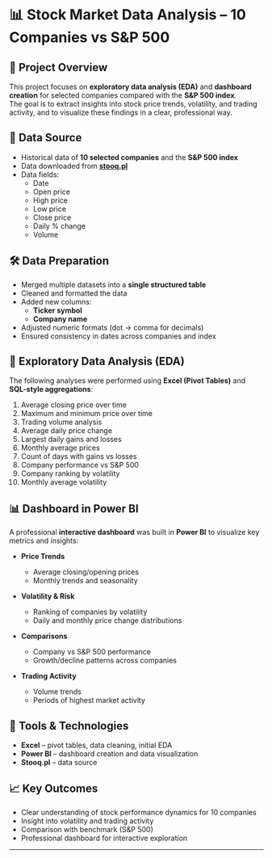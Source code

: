 # 📊 Stock Market Data Analysis – 10 Companies vs S&P 500

## 📌 Project Overview
This project focuses on **exploratory data analysis (EDA)** and **dashboard creation** for selected companies compared with the **S&P 500 index**.  
The goal is to extract insights into stock price trends, volatility, and trading activity, and to visualize these findings in a clear, professional way.

## 📂 Data Source
- Historical data of **10 selected companies** and the **S&P 500 index**  
- Data downloaded from **[stooq.pl](https://stooq.pl/)**  
- Data fields:
  - Date  
  - Open price  
  - High price  
  - Low price  
  - Close price  
  - Daily % change  
  - Volume  

## 🛠️ Data Preparation
- Merged multiple datasets into a **single structured table**  
- Cleaned and formatted the data  
- Added new columns:
  - **Ticker symbol**  
  - **Company name**  
- Adjusted numeric formats (dot → comma for decimals)  
- Ensured consistency in dates across companies and index  

## 🔎 Exploratory Data Analysis (EDA)
The following analyses were performed using **Excel (Pivot Tables)** and **SQL-style aggregations**:

1. Average closing price over time  
2. Maximum and minimum price over time  
3. Trading volume analysis  
4. Average daily price change  
5. Largest daily gains and losses  
6. Monthly average prices  
7. Count of days with gains vs losses  
8. Company performance vs S&P 500  
9. Company ranking by volatility  
10. Monthly average volatility  

## 📊 Dashboard in Power BI
A professional **interactive dashboard** was built in **Power BI** to visualize key metrics and insights:  

- **Price Trends**  
  - Average closing/opening prices  
  - Monthly trends and seasonality  

- **Volatility & Risk**  
  - Ranking of companies by volatility  
  - Daily and monthly price change distributions  

- **Comparisons**  
  - Company vs S&P 500 performance  
  - Growth/decline patterns across companies  

- **Trading Activity**  
  - Volume trends  
  - Periods of highest market activity  

## 🚀 Tools & Technologies
- **Excel** – pivot tables, data cleaning, initial EDA  
- **Power BI** – dashboard creation and data visualization  
- **Stooq.pl** – data source  

## 📈 Key Outcomes
- Clear understanding of stock performance dynamics for 10 companies  
- Insight into volatility and trading activity  
- Comparison with benchmark (S&P 500)  
- Professional dashboard for interactive exploration  

---
